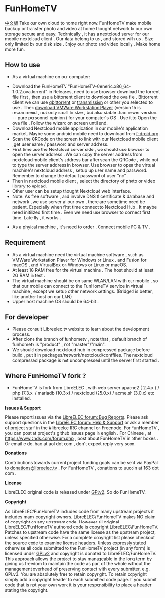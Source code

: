 # FunHomeTV
[中文版](README-SC.md)
Take our own cloud to home right now.
FunHomeTV make mobile backup or transfer photo and video at home thought network to our own storage secure and easy. Technically , it has a nextcloud server for our mobile nextcloud client . Our data belong to us , and stored with us . Size only limited by our disk size .  Enjoy our photo and video locally . Make home more fun. 

## How to use

* As a virtual machine on our computer:
- Download the FunHomeTV "FunHomeTV-Generic.x86_64-1.0.2.ova.torrent" in Releases, need to use browser download the torrent file first , then use a bittorrent client to download the ova file . Bittorrent client we can use [qbittorrent](https://www.qbittorrent.org) or [transmission](https://transmissionbt.com/) or other you selected to use . Then [download VMWare Workstation Player](https://www.vmware.com/go/downloadplayer) (version 15 is recommend , not only small in size , but also stable than newer version. -- pure personnel opinion )  for your computer's OS . Use it to Open the ova file . Follow the wizard on screen until end.
- Download Nextcloud mobile application in our mobile's application market. Maybe some android mobile need to download from [f-droid.org](https://f-droid.org).
- Scan the QRCode on the screen to link with our Nextcloud mobile client ,get user name / password and server address. 
- First time use the Nextcloud server side , we should use browser to open the server address . We can copy the server address from nextcloud mobile client's address bar after scan the QRCode , while not to type the server address in browser.  Use  browser to open the virtual machine's nextcloud address , setup up user name and password. Remember to change the default password of user "nc" .
- Then in nextcloud mobile client , select the directory of photo or video library to upload.
- Other user can be setup thought Nextcloud web interface.
- Note: As free software , and involve DNS & certificate & database and network , we use server at our own , there are sometime need be patient. Especially when first time connect to Nextcloud Hub . It maybe need initilized first time . Even we need use  browser to connect first time. Laterlly , it works .

* As a phyical machine , it's need to order . Connect mobile PC & TV .

## Requirement
* As a virtual machine need the virtual machine software , such as VMWare Workstation Player for Windows or Linux , and Fusion for macOS  , and VirtualBox on Windows or Linux or macOS. 
* At least 1G RAM free for the virtual machine . The host should at least 2G RAM in test . 
* The virtual machine should be on same WLAN/LAN with our mobile , so that our mobile can connect to the FunHomeTV service in virtual machine , except we setup other network settings. (Bridged is better, like another host on our LAN)
* Upper host machine OS should be 64-bit .

## For developer
* Please consult Libreelec.tv website to learn about the development process.
* After clone the branch of funhometv , note that , default branch of funhometv is "product" , not "master"/"main".
* We should download nextcloud hub in compressed package before build ,  put it in packages/network/nextcloud/conffiles. The nextcloud compressed package is not uncompressed until the server first started .


## Where FunHomeTV fork ?
* FunHomeTV is fork from LibreELEC , with web server apache2 ( 2.4.x ) / php (7.3.x) / mariadb (10.3.x) / nextcloud (25.0.x) / acme.sh (3.0.x) etc installed. 


**Issues & Support**

Please report issues via the [LibreELEC forum: Bug Reports](https://forum.libreelec.tv/forum-35.html). Please ask support questions in the [LibreELEC forum: Help & Support](https://forum.libreelec.tv/forum-3.html) or ask a member of project staff in the #libreelec IRC channel on Freenode.  For FunHomeTV , you can post at project's github issues page in english . For Chinese , at   https://www.znds.com/forum.php , post about FunHomeTV in other boxes . Or email  e dot hao at aol dot com , don't expect reply very soon.


**Donations**

Contributions towards current project funding goals can be sent via PayPal to donations@libreelec.tv . For FunHomeTV , donations to uucoin at 163 dot com .

**License**

LibreELEC original code is released under [GPLv2](https://www.gnu.org/licenses/gpl-2.0.html). So do FunHomeTV.

**Copyright**

As LibreELEC/FunHomeTV includes code from many upstream projects it includes many copyright owners. LibreELEC/FunHomeTV makes NO claim of copyright on any upstream code. However all original LibreELEC/FunHomeTV authored code is copyright LibreELEC/FunHomeTV. Patches to upstream code have the same license as the upstream project, unless specified otherwise. For a complete copyright list please checkout the source code to examine license headers. Unless expressly stated otherwise all code submitted to the FunHomeTV project (in any form) is licensed under [GPLv2](https://www.gnu.org/licenses/gpl-2.0.html) and copyright is donated to LibreELEC/FunHomeTV. This approach allows the project to stay manageable in the long term by giving us freedom to maintain the code as part of the whole without the management overhead of preserving contact with every submitter, e.g. GPLv3. You are absolutely free to retain copyright. To retain copyright simply add a copyright header to each submitted code page. If you submit code that is not your own work it is your responsibility to place a header stating the copyright.
